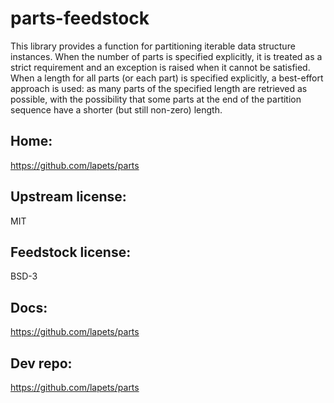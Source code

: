 # parts-feedstock

This library provides a function for partitioning iterable data structure instances. When the number of parts is
specified explicitly, it is treated as a strict requirement and an exception is raised when it cannot be satisfied.
When a length for all parts (or each part) is specified explicitly, a best-effort approach is used: as many parts
of the specified length are retrieved as possible, with the possibility that some parts at the end of the partition
sequence have a shorter (but still non-zero) length.

## Home:
https://github.com/lapets/parts

## Upstream license:
MIT

## Feedstock license:
BSD-3

## Docs:
https://github.com/lapets/parts

## Dev repo:
https://github.com/lapets/parts